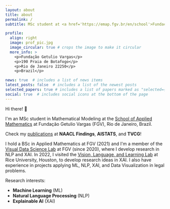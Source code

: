 ```yaml
---
layout: about
title: about
permalink: /
subtitle: MSc student at <a href='https://emap.fgv.br/en/school'>Fundação Getulio Vargas</a>, Brazil

profile:
  align: right
  image: prof_pic.jpg
  image_circular: true # crops the image to make it circular
  more_info: >
    <p>Fundação Getulio Vargas</p>
    <p>190 Praia de Botafogo</p>
    <p>Rio de Janeiro 22250</p>
    <p>Brazil</p>

news: true  # includes a list of news items
latest_posts: false  # includes a list of the newest posts
selected_papers: true # includes a list of papers marked as "selected={true}"
social: true  # includes social icons at the bottom of the page
---
```


Hi there! 👋

I'm an MSc student in Mathematical Modeling at the [School of Applied Mathematics](https://emap.fgv.br/en/school) at Fundação Getulio Vargas (FGV), Rio de Janeiro, Brazil.

Check my [publications](https://lucasresck.github.io/publications/) at **NAACL Findings**, **AISTATS**, and **TVCG**!

I hold a BSc in Applied Mathematics at FGV (2021) and I'm a member of the [Visual Data Science Lab](http://visualdslab.com/) at FGV (since 2020), where I develop research in NLP and XAI. In 2022, I visited the [Vision, Language, and Learning Lab](https://vislang.ai/) at Rice University, Houston, to develop research ideas in XAI. I also have experience in projects applying ML, NLP, XAI, and Data Visualization in legal problems.

Research interests:
  - **Machine Learning** (ML)
  - **Natural Language Processing** (NLP)
  - **Explainable AI** (XAI)

